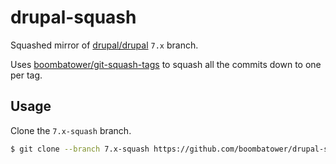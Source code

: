 drupal-squash
=============
Squashed mirror of [drupal/drupal](https://github.com/drupal/drupal) `7.x` branch.

Uses [boombatower/git-squash-tags](https://github.com/boombatower/git-squash-tags) to squash all
the commits down to one per tag.

Usage
-----
Clone the `7.x-squash` branch.

```sh
$ git clone --branch 7.x-squash https://github.com/boombatower/drupal-squash.git
```
